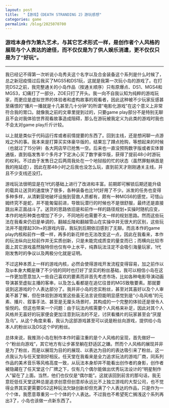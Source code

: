 ```yaml
---
layout: post
title:  "【游戏】《DEATH STRANDING 2》游玩感想"
categories: game
permalink: /blog/2025070700
---
```


### 游戏本身作为第九艺术，与其它艺术形式一样，是创作者个人风格的展现与个人表达的途径，而不仅仅是为了供人娱乐消遣，更不仅仅只是为了“好玩”。

---

我已经记不得第一次听说小岛秀夫这个名字以及合金装备这个系列是什么时候了，总之新冠疫情过后我买了MGS5和DS1玩，这就是我第一次玩小岛的游戏了。在打完DS2之前，我完整通关的小岛作品（按通关顺序）只有原爆点、DS1、MGS4和MGS3，幻痛打了一部分，ZOE只打了开头。我一向不自我认知为纯粹的游戏玩家，而更应是虚拟世界的体验者和虚构故事的观看者，因此这种被不少玩家反感甚至痛恨的“播片一播就是十几甚至几十分钟”的所谓“电影化游戏”在这个意义上非常符合我的胃口。就像我之前的文章里提到过的，只要game play部分不是特别无聊且不会对我体验世界观看故事造成阻碍，那么在游玩被我定义为此类的游戏时我也不会太对game play斤斤计较。

以上就是类似于代码运行库或者前情提要的东西了。回到主线，还是想闲聊一点游戏之外的事。我本来是打算买实体豪华版的，结果忘了蹲点抢购，等想起来的时候（也就过了15分钟）各大网店早已抢售一空。后来也一直没预购数字版或者实体普通版，直到临发售半个多月才下定决心买了数字豪华版，获得了提前48小时游玩的权利。不过由于发售日之后两周我处在一个地狱般的忙的状态（虽然罪魁祸首是我的拖延症），因此在那48小时之后我也没怎么玩，直到前天才刚刚通关主线，并且不少支线还没打。

游戏玩法很明显是在1代的基础上进行了改进和丰富。前期即可解锁后期还能升级的载具让送货的速度快了很多，各种装备也比1代好用了不少。派发的任务也变得多种多样，从清剿营地破坏设施到营救人质都有，颇有一种MGS6的感觉，可惜山姆终究不是蛇，并不能匍匐前进，导致玩潜行的时候也不是很舒服，最终还是直接跳出来正面战斗了。送货的思路依旧是和前作一样的路径规划+实操时随机应变，本作的地形种类也增加了不少，不同地形也需要不太一样的规划思路。然而这些玩法在我看来仍旧是单调的，翻越丘陵和翻越雪山在实操中并无很大的区别，这些玩法并不能撑起30h+的游戏内容，我玩到后期依旧感到了无聊。而且本作的game play内核和前作一模一样，再多的新花样也无法改变这一点，因此在我看来，本作的玩法纵向比较前作并无实质创新，只是未能完成质变的量变而已；而横向比较市面上其它游戏虽然独特但也仅有中上水平，纯靠玩法注定不会吸引海量玩家，1代刚发售时的争议以及两极分化就是证明。

不过这种本质上一样的游戏内核，必然会使得游戏开发流程变得容易，加之前作以及ip本身大概是赚了不少钱的同时也打好了坚实的粉丝基础，我可以相信小岛在这一作更加愿意加入一些自己喜欢的要素而非首先考虑市场，比如各种电影导演动画导演甚至虚拟主播的客串，以及怎么看都是在追忆往昔的MGS致敬要素。那就要说到这游戏的个人表达部分了。我并非小岛的忠实粉丝，甚至对其喜好以及个人审美不甚了解，但在体验到游戏里这些虽无法言说但能明显感觉到是“小岛风格”的元素、播片、叙事手法、甚至是无厘头场景时，其构成的一个完整的体验还是很令人愉悦的。但这也带来一个问题：由于玩法内核需要个人风格来补足，因此对其个人风格并无喜好的玩家便会更加注意到玩法的不足，讨厌看播片的玩家甚至会“厌屋及乌”。从这个角度来看，我认为这部游戏甚至可以说是粉丝向游戏，提供给小岛本人的粉丝以及DS这个IP的粉丝。

总体来说，我推测小岛在制作本作时最注重的是个人风格的呈现，首先做好一个“粉丝向游戏”，其它地方有让步甚至躺在舒适区之嫌。然而个人风格的展现并非是为了粉丝，而是以展现为目的的展现、以表达为目的的表达吸引来了粉丝。这一点我认为与任天堂刚好相反。任天堂在我看来是全力追求玩法的游戏厂商，同系列作品的美术音乐等风格高度一致，从玩法本身却并不能看出创作者的身影，创作者被隐藏在了任天堂这个厂牌之下，仅有几个偶尔能做出优秀玩法设计的“明星制作人”留在了上面。当然，他们也仅仅是“偶尔能”。这就该回到前言的那句话，我无意贬低任天堂这种总是追求创意但创意却永远比不上独立游戏的大型公司，也不觉得业界其实更需要DS2这种玩法欠缺创新却但充满了个人表达的作品，只是作为一个个体，我愿意尊重另一个个体的个人表达。不过我也不希望死亡搁浅这个系列再出3了，小岛也该做一点新东西了。
